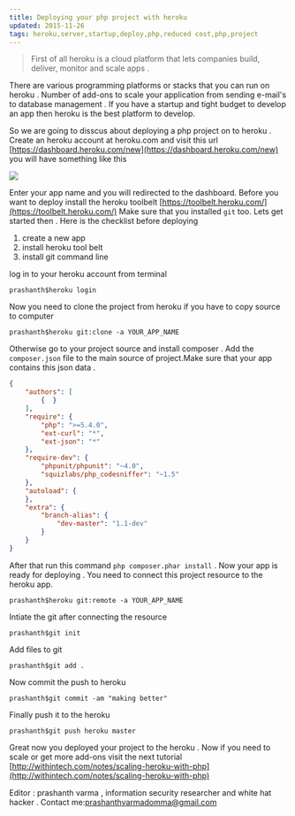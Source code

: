 ```yaml
---
title: Deploying your php project with heroku 
updated: 2015-11-26
tags: heroku,server,startup,deploy,php,reduced cost,php,project
---
```

>First of all heroku is a cloud platform that lets companies build, deliver, monitor and scale apps .

There are various programming platforms or stacks that you can run on heroku . Number of add-ons to scale your application from sending e-mail's to database management . If you have a startup and tight budget to develop an app then heroku is the best platform to develop.

So we are going to disscus about deploying a php project on to heroku .
Create an heroku account at heroku.com and visit this url [https://dashboard.heroku.com/new](https://dashboard.heroku.com/new) you will have something like this

<img src="http://withintech.github.io/assets/img/heroku1.png" />

Enter your app name and you will redirected to the dashboard. 
Before you want to deploy install the heroku toolbelt [https://toolbelt.heroku.com/](https://toolbelt.heroku.com/)
Make sure that you installed `git` too.
Lets get started then . Here is the checklist before deploying

1. create a new app
2. install heroku tool belt
3. install git command line

log in to your heroku account from terminal

```
prashanth$heroku login
```
Now you need to clone the project from heroku if you have to copy source to computer

```
prashanth$heroku git:clone -a YOUR_APP_NAME
```

Otherwise go to your project source and install composer . Add the `composer.json` file to the main source of project.Make sure that your app contains this json data .

```json
{
    "authors": [
        {  }
    ],
    "require": {
        "php": ">=5.4.0",
        "ext-curl": "*",
        "ext-json": "*"
    },
    "require-dev": {
        "phpunit/phpunit": "~4.0",
        "squizlabs/php_codesniffer": "~1.5"
    },
    "autoload": {
    },
    "extra": {
        "branch-alias": {
            "dev-master": "1.1-dev"
        }
    }
}

```
After that run this command `php composer.phar install` .
Now your app is ready for deploying . You need to connect this project resource to the heroku app.

```
prashanth$heroku git:remote -a YOUR_APP_NAME
```
Intiate the git after connecting the resource

```
prashanth$git init
```

Add files to git 

```
prashanth$git add .
```

Now commit the push to heroku

```
prashanth$git commit -am "making better"
```

Finally push it to the heroku

```
prashanth$git push heroku master
```

Great now you deployed your project to the heroku . Now if you need to scale or get more add-ons visit the next tutorial [http://withintech.com/notes/scaling-heroku-with-php](http://withintech.com/notes/scaling-heroku-with-php)

Editor : prashanth varma , information security researcher and white hat hacker .
Contact me:[prashanthvarmadomma@gmail.com](mailto:prashanthvarmadomma@gmail.com)

